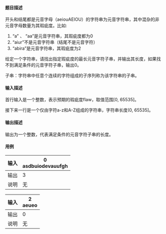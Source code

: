 #### 题目描述

开头和结尾都是元音字母（aeiouAEIOU）的字符串为元音字符串，其中混杂的非元音字母数量为其瑕疵度。比如:

1. “a” 、 “aa”是元音字符串，其瑕疵度都为0
2. “aiur”不是元音字符串（结尾不是元音字符）
3. “abira”是元音字符串，其瑕疵度为2

给定一个字符串，请找出指定瑕疵度的最长元音字符子串，并输出其长度，如果找不到满足条件的元音字符子串，输出0。

子串：字符串中任意个连续的字符组成的子序列称为该字符串的子串。

#### 输入描述

首行输入是一个整数，表示预期的瑕疵度flaw，取值范围[0, 65535]。

接下来一行是一个仅由字符a-z和A-Z组成的字符串，字符串长度(0, 65535]。

#### 输出描述

输出为一个整数，代表满足条件的元音字符子串的长度。

#### 用例


| 输入 | 0<br/>asdbuiodevauufgh |
| ------ | ------------------------ |
| 输出 | 3                      |
| 说明 | 无                     |


| 输入 | 2<br/>aeueo |
| ------ | ------------- |
| 输出 | 0           |
| 说明 | 无          |
